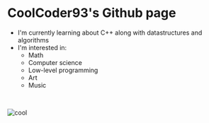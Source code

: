 # CoolCoder93's Github page

- I'm currently learning about C++ along with datastructures and algorithms
- I'm interested in: 
  - Math
  - Computer science
  - Low-level programming
  - Art
  - Music
<br/>

![cool](https://user-images.githubusercontent.com/96700307/202290556-d0be9cf4-ebad-40e1-9e49-6a8a9233b362.png)
